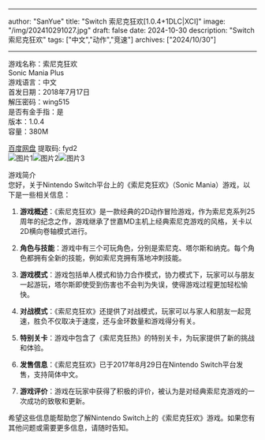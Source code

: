 
---
author: "SanYue"
title: "Switch 索尼克狂欢[1.0.4+1DLC|XCI]"
image: "/img/202410291027.jpg"
draft: false
date: 2024-10-30
description: "Switch 索尼克狂欢"
tags: ["中文","动作","竞速"]
archives: ["2024/10/30"]

---

游戏名称：索尼克狂欢   
Sonic Mania Plus    
游戏语言：中文  
首发日期：2018年7月17日  
解压密码：wing515  
是否有金手指：是  
版本：1.0.4   
容量：380M

[百度网盘](https://pan.baidu.com/s/15rU5WcRKeEHuOEmTu-8QaQ) 提取码: fyd2  
![图片1](/img/sm1707250001.jpg)![图片2](/img/170803235817.jpg)![图片3](/img/0001536019.jfif)  

游戏简介  
您好，关于Nintendo Switch平台上的《索尼克狂欢》（Sonic Mania）游戏，以下是一些相关信息：

1. **游戏概述**：《索尼克狂欢》是一款经典的2D动作冒险游戏，作为索尼克系列25周年的纪念之作，游戏继承了世嘉MD主机上经典索尼克游戏的风格，关卡以2D横向卷轴模式进行。

2. **角色与技能**：游戏中有三个可玩角色，分别是索尼克、塔尔斯和纳克。每个角色都拥有全新的技能，例如索尼克拥有落地冲刺技能。

3. **游戏模式**：游戏包括单人模式和协力合作模式，协力模式下，玩家可以与朋友一起游玩，塔尔斯即使受到伤害也不会判为失误，使得游戏过程更加轻松愉快。

4. **对战模式**：《索尼克狂欢》还提供了对战模式，玩家可以与家人和朋友一起竞速，胜负不仅取决于速度，还与金环数量和游戏得分有关。

5. **特别关卡**：游戏中包含了《索尼克狂热》的特别关卡，为玩家提供了新的挑战和体验。

6. **发售信息**：《索尼克狂欢》已于2017年8月29日在Nintendo Switch平台发售，支持简体中文。

7. **游戏评价**：游戏在玩家中获得了积极的评价，被认为是对经典索尼克游戏的一次成功的致敬和更新。

希望这些信息能帮助您了解Nintendo Switch上的《索尼克狂欢》游戏。如果您有其他问题或需要更多信息，请随时告知。
